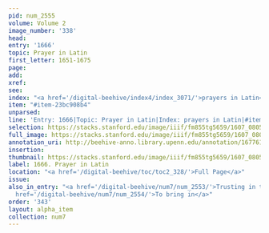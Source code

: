 ```yaml
---
pid: num_2555
volume: Volume 2
image_number: '338'
head:
entry: '1666'
topic: Prayer in Latin
first_letter: 1651-1675
page:
add:
xref:
see:
index: "<a href='/digital-beehive/index4/index_3071/'>prayers in Latin</a>"
item: "#item-23bc908b4"
unparsed:
line: 'Entry: 1666|Topic: Prayer in Latin|Index: prayers in Latin|#item-23bc908b4'
selection: https://stacks.stanford.edu/image/iiif/fm855tg5659/1607_0805/891,784,2884,260/full/0/default.jpg
full_image: https://stacks.stanford.edu/image/iiif/fm855tg5659/1607_0805/full/full/0/default.jpg
annotation_uri: http://beehive-anno.library.upenn.edu/annotation/1677617812710
insertion:
thumbnail: https://stacks.stanford.edu/image/iiif/fm855tg5659/1607_0805/891,784,600,180/250,/0/default.jpg
label: 1666. Prayer in Latin
location: "<a href='/digital-beehive/toc/toc2_328/'>Full Page</a>"
issue:
also_in_entry: "<a href='/digital-beehive/num7/num_2553/'>Trusting in the Lord</a>|<a
  href='/digital-beehive/num7/num_2554/'>To bring in</a>"
order: '343'
layout: alpha_item
collection: num7
---
```

